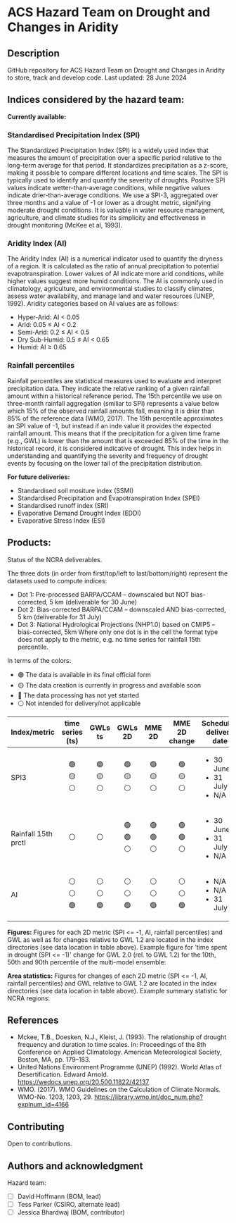 # ACS Hazard Team on Drought and Changes in Aridity

## Description
GitHub repository for ACS Hazard Team on Drought and Changes in Aridity to store, track and develop code.
Last updated: 28 June 2024

## Indices considered by the hazard team:
**Currently available:**
### Standardised Precipitation Index (SPI)
The Standardized Precipitation Index (SPI) is a widely used index that measures the amount of precipitation over a specific period relative to the long-term average for that period. It standardizes precipitation as a z-score, making it possible to compare different locations and time scales. The SPI is typically used to identify and quantify the severity of droughts. Positive SPI values indicate wetter-than-average conditions, while negative values indicate drier-than-average conditions. We use a SPI-3, aggregated over three months and a value of -1 or lower as a drought metric, signifying moderate drought conditions. It is valuable in water resource management, agriculture, and climate studies for its simplicity and effectiveness in drought monitoring (McKee et al, 1993).

### Aridity Index (AI)
The Aridity Index (AI) is a numerical indicator used to quantify the dryness of a region. It is calculated as the ratio of annual precipitation to potential evapotranspiration. Lower values of AI indicate more arid conditions, while higher values suggest more humid conditions. The AI is commonly used in climatology, agriculture, and environmental studies to classify climates, assess water availability, and manage land and water resources (UNEP, 1992).
Aridity categories based on AI values are as follows:
- Hyper-Arid: AI < 0.05
- Arid: 0.05 ≤ AI < 0.2
- Semi-Arid: 0.2 ≤ AI < 0.5
- Dry Sub-Humid: 0.5 ≤ AI < 0.65
- Humid: AI ≥ 0.65

### Rainfall percentiles
Rainfall percentiles are statistical measures used to evaluate and interpret precipitation data. They indicate the relative ranking of a given rainfall amount within a historical reference period. The 15th percentile we use on three-month rainfall aggregation (smiliar to SPI) represents a value below which 15% of the observed rainfall amounts fall, meaning it is drier than 85% of the reference data (WMO, 2017). The 15th percentile approximates an SPI value of -1, but instead if an inde value it provides the expected rainfall amount. This means that if the precipitation for a given time frame (e.g., GWL) is lower than the amount that is exceeded 85% of the time in the historical record, it is considered indicative of drought. This index helps in understanding and quantifying the severity and frequency of drought events by focusing on the lower tail of the precipitation distribution.


**For future deliveries:**
- Standardised soil mositure index (SSMI)
- Standardised Precipitation and Evapotranspiration Index (SPEI)
- Standardised runoff index (SRI)
- Evaporative Demand Drought Index (EDDI)
- Evaporative Stress Index (ESI)

## Products:
Status of the NCRA deliverables. 

The three dots (in order from first/top/left to last/bottom/right) represent the datasets used to compute indices:
- Dot 1: Pre-processed BARPA/CCAM – downscaled but NOT bias-corrected, 5 km (deliverable for 30 June)
- Dot 2: Bias-corrected BARPA/CCAM – downscaled AND bias-corrected, 5 km (deliverable for 31 July)
- Dot 3: National Hydrological Projections (NHP1.0) based on CMIP5 – bias-corrected, 5km
Where only one dot is in the cell the format type does not apply to the metric, e.g. no time series for rainfall 15th percentile.
 
In terms of the colors:
- :green_circle: The data is available in its final official form
- :yellow_circle: The data creation is currently in progress and available soon
- :red_circle: The data processing has not yet started
- :white_circle: Not intended for delivery/not applicable

| Index/metric | time series (ts) | GWLs ts | GWLs 2D | MME 2D | MME 2D change | Scheduled<br>delivery date | Data<br>location | Last update
|-----         | :-:              |:-:      |:-:      |:-:     |:-:            |------------    |-----             |-----
| SPI3 |:green_circle:<br>:yellow_circle:<br>:white_circle:|:green_circle:<br>:yellow_circle:<br>:white_circle:|:green_circle:<br>:yellow_circle:<br>:white_circle:|:green_circle:<br>:yellow_circle:<br>:white_circle:|:green_circle:<br>:yellow_circle:<br>:white_circle:|<ul><li>30 June</li><li>31 July</li><li>N/A</li></ul>|/g/data/ia39/ncra/<br>drought_aridity/spi/|27/06/24
| Rainfall 15th prctl |:white_circle:|:white_circle:|:green_circle:<br>:green_circle:<br>:white_circle:|:green_circle:<br>:green_circle:<br>:white_circle:|:green_circle:<br>:green_circle:<br>:white_circle:|<ul><li>30 June</li><li>31 July</li><li>N/A</li></ul>|/g/data/ia39/ncra/<br>drought_aridity/<br>rainfall_percentiles/|27/06/24
| AI |:white_circle:<br>:white_circle:<br>:green_circle:|:white_circle:<br>:white_circle:<br>:green_circle:|:white_circle:<br>:white_circle:<br>:green_circle:|:white_circle:<br>:white_circle:<br>:green_circle:|:white_circle:<br>:white_circle:<br>:green_circle:|<ul><li>N/A</li><li>N/A</li><li>31 July</li></ul>|/g/data/ia39/ncra/<br>drought_aridity/ai/|28/06/24

**Figures:** Figures for each 2D metric (SPI <= -1, AI, rainfall percentiles) and GWL as well as for changes relative to GWL 1.2 are located in the index directories (see data location in table above). Example figure for 'time spent in drought (SPI <= -1)' change for GWL 2.0 (rel. to GWL 1.2) for the 10th, 50th and 90th percentile of the multi-model ensemble:

**Area statistics:** Figures for changes of each 2D metric (SPI <= -1, AI, rainfall percentiles) and GWL relative to GWL 1.2 are located in the index directories (see data location in table above).
Example summary statistic for NCRA regions:

## References
* Mckee, T.B., Doesken, N.J., Kleist, J. (1993). The relationship of drought frequency and duration to time scales. In: Proceedings of the 8th Conference on Applied Climatology. American Meteorological Society, Boston, MA, pp. 179–183.
* United Nations Environment Programme (UNEP) (1992). World Atlas of Desertification. Edward Arnold. https://wedocs.unep.org/20.500.11822/42137
* WMO. (2017). WMO Guidelines on the Calculation of Climate Normals. WMO-No. 1203, 1203, 29. https://library.wmo.int/doc_num.php?explnum_id=4166


## Contributing
Open to contributions. 

## Authors and acknowledgment
Hazard team:
- [ ] David Hoffmann (BOM, lead)
- [ ] Tess Parker (CSIRO, alternate lead)
- [ ] Jessica Bhardwaj (BOM, contributor)
